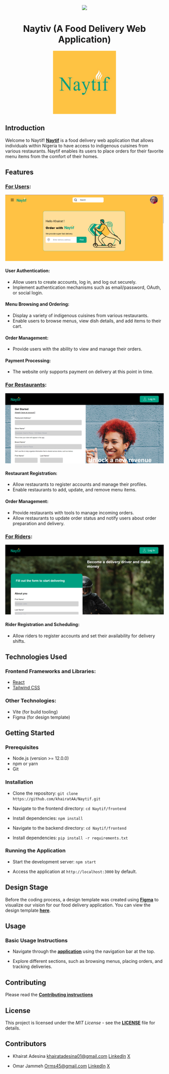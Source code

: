 <p align="center">
  <a href="https://skillicons.dev">
    <img src="https://skillicons.dev/icons?i=react,flask,mysql,javascript,python" />
  </a>
</p>

<h1 align="center">Naytiv (A Food Delivery Web Application)</h1>

<p align="center">
  <img src="/frontend/src/assets/naytifyellow.svg" alt="Naytif_logo" height="200">
</p>

## Introduction

Welcome to Naytif! **[Naytif](https://naytif.vercel.app/)** is a food delivery web application that allows individuals within Nigeria to have access to indigenous cuisines from various restaurants. Naytif enables its users to place orders for their favorite menu items from the comfort of their homes.

## Features

### **[For Users](https://naytif.vercel.app/)**:

<p align="center">
  <img src='/frontend/src/assets/UserHomeScreenshot.svg' alt='User home page'>
</p>

#### User Authentication:

- Allow users to create accounts, log in, and log out securely.
- Implement authentication mechanisms such as email/password, OAuth, or social login.

#### Menu Browsing and Ordering:

- Display a variety of indigenous cuisines from various restaurants.
- Enable users to browse menus, view dish details, and add items to their cart.

#### Order Management:

- Provide users with the ability to view and manage their orders.

#### Payment Processing:

- The website only supports payment on delivery at this point in time.

### **[For Restaurants](https://naytif.vercel.app/auth/restuarants/sign_up)**:

<p align="center">
  <img src='/frontend/src/assets/RestaurantScreenshot.svg' alt='Restaurant Sign Up Page'>
</p>

#### Restaurant Registration:

- Allow restaurants to register accounts and manage their profiles.
- Enable restaurants to add, update, and remove menu items.

#### Order Management:

- Provide restaurants with tools to manage incoming orders.
- Allow restaurants to update order status and notify users about order preparation and delivery.

### **[For Riders](https://naytif.vercel.app/auth/rider/sign_up)**:

<p align="center">
  <img src='/frontend/src/assets/RiderScreenShot.svg' alt='Riders Sign Up Page'>
</p>

#### Rider Registration and Scheduling:

- Allow riders to register accounts and set their availability for delivery shifts.

## Technologies Used

### Frontend Frameworks and Libraries:

- [React](https://reactjs.org/)
- [Tailwind CSS](https://tailwindcss.com/)

### Other Technologies:

- Vite (for build tooling)
- Figma (for design template)

## Getting Started

### Prerequisites

- Node.js (version >= 12.0.0)
- npm or yarn
- Git

### Installation

- Clone the repository:
  `git clone https://github.com/khairatAA/Naytif.git`

- Navigate to the frontend directory:
  `cd Naytif/frontend`

- Install dependencies:
  `npm install`

- Navigate to the backend directory:
  `cd Naytif/frontend`
- Install dependencies:
  `pip install -r requirements.txt`

### Running the Application

- Start the development server:
  `npm start`

- Access the application at `http://localhost:3000` by default.

## Design Stage

Before the coding process, a design template was created using **[Figma](https://www.figma.com/)** to visualize our vision for our food delivery application. You can view the design template **[here](https://www.figma.com/file/Wbm8hiC5NDMXhCRMImbQcd/Naytiv?type=design&node-id=0%3A1&mode=design&t=CKv3LBsVEwVq9l8d-1)**.

## Usage

### Basic Usage Instructions

- Navigate through the **[application](https://naytif.vercel.app/)** using the navigation bar at the top.

- Explore different sections, such as browsing menus, placing orders, and tracking deliveries.

## Contributing

Please read the **[Contributing instructions](./CONTRIBUTING.md)**

## License

This project is licensed under the _MIT License_ - see the **[LICENSE](./LICENSE)** file for details.

## Contributors

- Khairat Adesina [khairatadesina01@gmail.com](mailto:khairatadesina01@gmail.com) [LinkedIn](https://www.linkedin.com/in/khairat-adesina1234/) [X](https://twitter.com/_dedamola)

- Omar Jammeh [Orms45@gmail.com](mailto:Orms45@gmail.com) [LinkedIn](http://www.linkedin.com/in/omar-jammeh-a4b0b029a) [X]()
